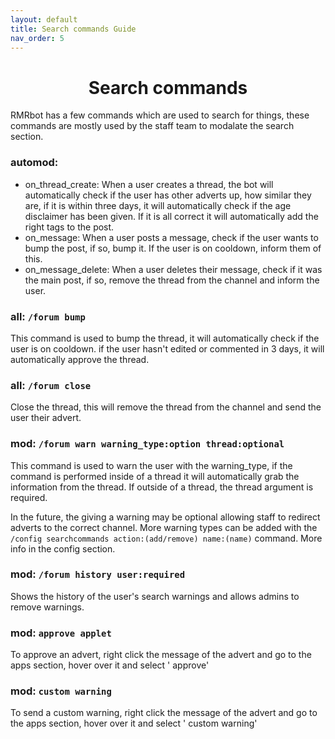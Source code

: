 ```yaml
---
layout: default
title: Search commands Guide
nav_order: 5
---
```


[//]: # (write down all commands from forum.py)

<h1 align="center">Search commands</h1>

RMRbot has a few commands which are used to search for things, these commands are mostly used by the staff team to
modalate the search section.

### automod:

* on_thread_create: When a user creates a thread, the bot will automatically check if the user has other adverts up, how
  similar they are, if it is within three days, it will automatically check if the age disclaimer has been given. If it
  is all correct it will automatically add the right tags to the post.
* on_message: When a user posts a message, check if the user wants to bump the post, if so, bump it. If the user is on
  cooldown, inform them of this.
* on_message_delete: When a user deletes their message, check if it was the main post, if so, remove the thread from the
  channel and inform the user.

### all: `/forum bump`

This command is used to bump the thread, it will automatically check if the user is on cooldown. if the user hasn't
edited or commented in 3 days, it will automatically approve the thread.

### all: `/forum close`

Close the thread, this will remove the thread from the channel and send the user their advert.

### mod: `/forum warn warning_type:option thread:optional`

This command is used to warn the user with the warning_type, if the command is performed inside of a thread it will
automatically grab the information from the thread. If outside of a thread, the thread argument is required.

In the future, the giving a warning may be optional allowing staff to redirect adverts to the correct channel.
More warning types can be added with the `/config searchcommands action:(add/remove) name:(name)` command. More info in the
config section.

### mod: `/forum history user:required`

Shows the history of the user's search warnings and allows admins to remove warnings.

### mod: `approve applet`

To approve an advert, right click the message of the advert and go to the apps section, hover over it and select '
approve'

### mod: `custom warning`

To send a custom warning, right click the message of the advert and go to the apps section, hover over it and select '
custom warning'

